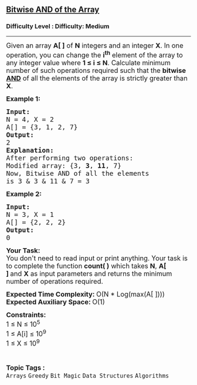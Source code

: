 <h2><a href="https://www.geeksforgeeks.org/problems/bitwise-and-of-the-array--170633/1?page=1&difficulty=Medium&status=unsolved&sortBy=submissions">Bitwise AND of the Array</a></h2><h3>Difficulty Level : Difficulty: Medium</h3><hr><div class="problems_problem_content__Xm_eO"><p><span style="font-size:18px">Given an array&nbsp;<strong>A[ ]</strong>&nbsp;of&nbsp;<strong>N</strong>&nbsp;integers and an&nbsp;integer&nbsp;<strong>X</strong>. In one operation, you can change the <strong>i<sup>th</sup></strong> element of the array to any integer value where <strong>1 ≤ i ≤ N</strong>. Calculate minimum number of such operations required such that the <strong>bitwise</strong> <a href="https://en.wikipedia.org/wiki/Bitwise_operation#AND"><strong>AND</strong></a> of all the elements of the&nbsp;array is strictly greater than <strong>X</strong>.</span></p>

<p><span style="font-size:18px"><strong>Example 1:</strong></span></p>

<pre><span style="font-size:18px"><strong>Input:
</strong>N = 4, X = 2
A[] = {3, 1, 2, 7}
<strong>Output: 
</strong>2<strong>
Explanation: 
</strong>After performing two operations:
Modified array: {3, <strong>3</strong>, <strong>11</strong>, 7} 
Now, Bitwise AND of all the elements
is 3 &amp; 3 &amp; 11 &amp; 7 = 3 
</span></pre>

<p><span style="font-size:18px"><strong>Example 2:</strong></span></p>

<pre><span style="font-size:18px"><strong>Input:
</strong>N = 3, X = 1
A[] = {2, 2, 2}
<strong>Output: 
</strong>0
</span></pre>

<p><span style="font-size:18px"><strong>Your Task:</strong><br>
You don't need to read input or print anything. Your task is to complete the function&nbsp;<strong>count( )</strong>&nbsp;which takes&nbsp;<strong>N</strong>,&nbsp;<strong>A[ ]&nbsp;</strong>and&nbsp;<strong>X</strong>&nbsp;as input parameters and returns the minimum number of operations required.</span></p>

<p><span style="font-size:18px"><strong>Expected Time Complexity:&nbsp;</strong>O(N * Log(max(A[ ])))<br>
<strong>Expected Auxiliary Space:&nbsp;</strong>O(1)</span></p>

<p><span style="font-size:18px"><strong>Constraints:</strong><br>
1 ≤&nbsp;N&nbsp;≤&nbsp;10<sup>5</sup><br>
1&nbsp;≤&nbsp;A[i] ≤&nbsp;10<sup>9</sup><br>
1&nbsp;≤&nbsp;X&nbsp;≤&nbsp;10<sup>9</sup></span></p>
</div><br><p><span style=font-size:18px><strong>Topic Tags : </strong><br><code>Arrays</code>&nbsp;<code>Greedy</code>&nbsp;<code>Bit Magic</code>&nbsp;<code>Data Structures</code>&nbsp;<code>Algorithms</code>&nbsp;